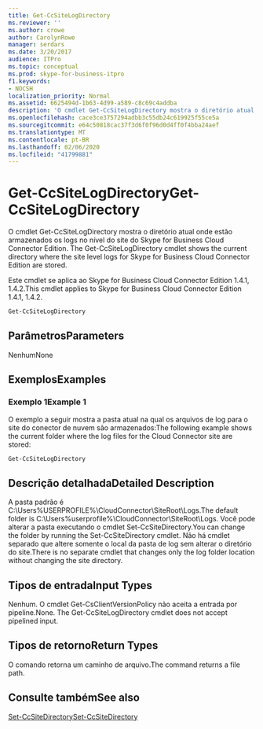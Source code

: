 ```yaml
---
title: Get-CcSiteLogDirectory
ms.reviewer: ''
ms.author: crowe
author: CarolynRowe
manager: serdars
ms.date: 3/20/2017
audience: ITPro
ms.topic: conceptual
ms.prod: skype-for-business-itpro
f1.keywords:
- NOCSH
localization_priority: Normal
ms.assetid: 6625494d-1b63-4d99-a589-c8c69c4addba
description: 'O cmdlet Get-CcSiteLogDirectory mostra o diretório atual onde estão armazenados os logs no nível do site do Skype for Business Cloud Connector Edition. '
ms.openlocfilehash: cace3ce3757294adbb3c55db24c619925f55ce5a
ms.sourcegitcommit: e64c50818cac37f3d6f0f96d0d4ff0f4bba24aef
ms.translationtype: MT
ms.contentlocale: pt-BR
ms.lasthandoff: 02/06/2020
ms.locfileid: "41799881"
---
```

# <a name="get-ccsitelogdirectory"></a><span data-ttu-id="3bac8-103">Get-CcSiteLogDirectory</span><span class="sxs-lookup"><span data-stu-id="3bac8-103">Get-CcSiteLogDirectory</span></span>
 
<span data-ttu-id="3bac8-104">O cmdlet Get-CcSiteLogDirectory mostra o diretório atual onde estão armazenados os logs no nível do site do Skype for Business Cloud Connector Edition. </span><span class="sxs-lookup"><span data-stu-id="3bac8-104">The Get-CcSiteLogDirectory cmdlet shows the current directory where the site level logs for Skype for Business Cloud Connector Edition are stored.</span></span> 
  
<span data-ttu-id="3bac8-105">Este cmdlet se aplica ao Skype for Business Cloud Connector Edition 1.4.1, 1.4.2.</span><span class="sxs-lookup"><span data-stu-id="3bac8-105">This cmdlet applies to Skype for Business Cloud Connector Edition 1.4.1, 1.4.2.</span></span>
  
```powershell
Get-CcSiteLogDirectory
```

## <a name="parameters"></a><span data-ttu-id="3bac8-106">Parâmetros</span><span class="sxs-lookup"><span data-stu-id="3bac8-106">Parameters</span></span>

<span data-ttu-id="3bac8-107">Nenhum</span><span class="sxs-lookup"><span data-stu-id="3bac8-107">None</span></span>
  
## <a name="examples"></a><span data-ttu-id="3bac8-108">Exemplos</span><span class="sxs-lookup"><span data-stu-id="3bac8-108">Examples</span></span>
<span data-ttu-id="3bac8-109"><a name="Examples"> </a></span><span class="sxs-lookup"><span data-stu-id="3bac8-109"><a name="Examples"> </a></span></span>

### <a name="example-1"></a><span data-ttu-id="3bac8-110">Exemplo 1</span><span class="sxs-lookup"><span data-stu-id="3bac8-110">Example 1</span></span>

<span data-ttu-id="3bac8-111">O exemplo a seguir mostra a pasta atual na qual os arquivos de log para o site do conector de nuvem são armazenados:</span><span class="sxs-lookup"><span data-stu-id="3bac8-111">The following example shows the current folder where the log files for the Cloud Connector site are stored:</span></span>
  
```powershell
Get-CcSiteLogDirectory
```

## <a name="detailed-description"></a><span data-ttu-id="3bac8-112">Descrição detalhada</span><span class="sxs-lookup"><span data-stu-id="3bac8-112">Detailed Description</span></span>
<span data-ttu-id="3bac8-113"><a name="DetailedDescription"> </a></span><span class="sxs-lookup"><span data-stu-id="3bac8-113"><a name="DetailedDescription"> </a></span></span>

<span data-ttu-id="3bac8-114">A pasta padrão é C:\Users\%USERPROFILE%\CloudConnector\SiteRoot\Logs.</span><span class="sxs-lookup"><span data-stu-id="3bac8-114">The default folder is C:\Users\%userprofile%\CloudConnector\SiteRoot\Logs.</span></span> <span data-ttu-id="3bac8-115">Você pode alterar a pasta executando o cmdlet Set-CcSiteDirectory.</span><span class="sxs-lookup"><span data-stu-id="3bac8-115">You can change the folder by running the Set-CcSiteDirectory cmdlet.</span></span> <span data-ttu-id="3bac8-116">Não há cmdlet separado que altere somente o local da pasta de log sem alterar o diretório do site.</span><span class="sxs-lookup"><span data-stu-id="3bac8-116">There is no separate cmdlet that changes only the log folder location without changing the site directory.</span></span>
  
## <a name="input-types"></a><span data-ttu-id="3bac8-117">Tipos de entrada</span><span class="sxs-lookup"><span data-stu-id="3bac8-117">Input Types</span></span>
<span data-ttu-id="3bac8-118"><a name="InputTypes"> </a></span><span class="sxs-lookup"><span data-stu-id="3bac8-118"><a name="InputTypes"> </a></span></span>

<span data-ttu-id="3bac8-p102">Nenhum. O cmdlet Get-CsClientVersionPolicy não aceita a entrada por pipeline.</span><span class="sxs-lookup"><span data-stu-id="3bac8-p102">None. The Get-CcSiteLogDirectory cmdlet does not accept pipelined input.</span></span>
  
## <a name="return-types"></a><span data-ttu-id="3bac8-121">Tipos de retorno</span><span class="sxs-lookup"><span data-stu-id="3bac8-121">Return Types</span></span>
<span data-ttu-id="3bac8-122"><a name="ReturnTypes"> </a></span><span class="sxs-lookup"><span data-stu-id="3bac8-122"><a name="ReturnTypes"> </a></span></span>

<span data-ttu-id="3bac8-123">O comando retorna um caminho de arquivo.</span><span class="sxs-lookup"><span data-stu-id="3bac8-123">The command returns a file path.</span></span>
  
## <a name="see-also"></a><span data-ttu-id="3bac8-124">Consulte também</span><span class="sxs-lookup"><span data-stu-id="3bac8-124">See also</span></span>
<span data-ttu-id="3bac8-125"><a name="ReturnTypes"> </a></span><span class="sxs-lookup"><span data-stu-id="3bac8-125"><a name="ReturnTypes"> </a></span></span>

[<span data-ttu-id="3bac8-126">Set-CcSiteDirectory</span><span class="sxs-lookup"><span data-stu-id="3bac8-126">Set-CcSiteDirectory</span></span>](set-ccsitedirectory.md)
  

